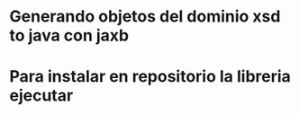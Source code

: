 # Generando objetos del dominio xsd to java con jaxb
 
# Para instalar en repositorio la libreria ejecutar 



